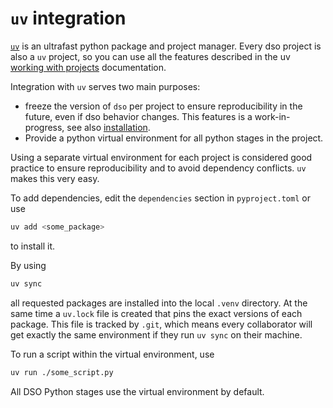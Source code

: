# `uv` integration

[`uv`](https://docs.astral.sh/uv/) is an ultrafast python package and project manager. Every dso
project is also a `uv` project, so you can use all the features described in the uv [working with projects](https://docs.astral.sh/uv/guides/projects/)
documentation.

Integration with `uv` serves two main purposes:

-   freeze the version of `dso` per project to ensure reproducibility in the future, even if dso behavior changes.
    This features is a work-in-progress, see also [installation](cli_installation.md#freezing-the-dso-version-within-a-project).
-   Provide a python virtual environment for all python stages in the project.

Using a separate virtual environment for each project is considered good practice to ensure reproducibility and
to avoid dependency conflicts. `uv` makes this very easy.

To add dependencies, edit the `dependencies` section in `pyproject.toml` or use

```bash
uv add <some_package>
```

to install it.

By using

```bash
uv sync
```

all requested packages are installed into the local `.venv` directory. At the same time a `uv.lock` file
is created that pins the exact versions of each package. This file is tracked by `.git`, which means
every collaborator will get exactly the same environment if they run `uv sync` on their machine.

To run a script within the virtual environment, use

```bash
uv run ./some_script.py
```

All DSO Python stages use the virtual environment by default.
